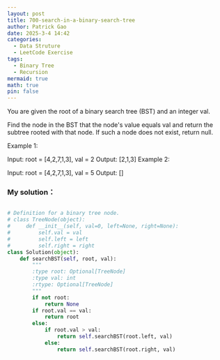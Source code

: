 ```yaml
---
layout: post
title: 700-search-in-a-binary-search-tree
author: Patrick Gao
date: 2025-3-4 14:42
categories:
  - Data Struture
  - LeetCode Exercise
tags:
  - Binary Tree
  - Recursion
mermaid: true
math: true
pin: false
---
```


You are given the root of a binary search tree (BST) and an integer val.

Find the node in the BST that the node's value equals val and return the subtree rooted with that node. If such a node does not exist, return null.

 

Example 1:


Input: root = [4,2,7,1,3], val = 2
Output: [2,1,3]
Example 2:


Input: root = [4,2,7,1,3], val = 5
Output: []


### My solution：
```python

# Definition for a binary tree node.
# class TreeNode(object):
#     def __init__(self, val=0, left=None, right=None):
#         self.val = val
#         self.left = left
#         self.right = right
class Solution(object):
    def searchBST(self, root, val):
        """
        :type root: Optional[TreeNode]
        :type val: int
        :rtype: Optional[TreeNode]
        """
        if not root:
            return None
        if root.val == val:
            return root
        else:
            if root.val > val:
                return self.searchBST(root.left, val)
            else:
                return self.searchBST(root.right, val)
        
```

